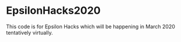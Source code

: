 # EpsilonHacks2020
This code is for Epsilon Hacks which will be happening in March 2020 tentatively virtually.
